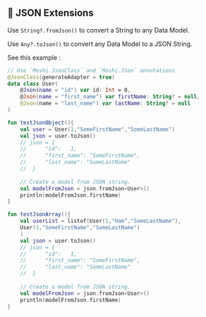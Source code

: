 ## 💉 JSON Extensions

Use `String?.fromJson()` to convert a String to any Data Model.

Use `Any?.toJson()` to convert any Data Model to a JSON String.

 See this example : 

```kotlin
// Use `Moshi.JsonClass` and `Moshi.Json` annotations.
@JsonClass(generateAdapter = true)  
data class User(  
    @Json(name = "id") var id: Int = 0,  
    @Json(name = "first_name") var firstName: String? = null,  
    @Json(name = "last_name") var lastName: String? = null  
)

fun testJsonObject(){
    val user = User(1,"SomeFirstName","SomeLastName")
    val json = user.toJson()   
    // json = {
    //      "id": 	1,
    //      "first_name": "SomeFirstName",
    //      "last_name": "SomeLastName"
    //  }
    
    // Create a model from JSON string.
    val modelFromJson = json.fromJson<User>()
    println(modelFromJson.firstName)
}

fun testJsonArray(){
    val userList = listof(User(1,"Ham","SomeLastName"),
    User(1,"SomeFirstName","SomeLastName")
    )
    val json = user.toJson()   
    // json = {
    //      "id": 	1,
    //      "first_name": "SomeFirstName",
    //      "last_name": "SomeLastName"
    //  }
    
    // Create a model from JSON string.
    val modelFromJson = json.fromJson<User>()
    println(modelFromJson.firstName)
}

```
<!--stackedit_data:
eyJoaXN0b3J5IjpbLTIwOTcwNDM5OTIsLTQ0NDYyMTA3NiwtMT
gzNjQ4MzkwNl19
-->